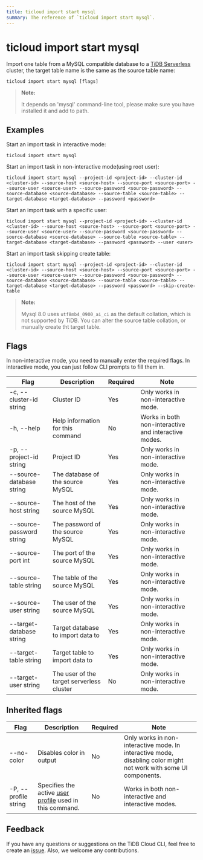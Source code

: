 ```yaml
---
title: ticloud import start mysql
summary: The reference of `ticloud import start mysql`.
---
```


# ticloud import start mysql

Import one table from a MySQL compatible database to a [TiDB Serverless](/tidb-cloud/select-cluster-tier.md#tidb-serverless-beta) cluster,
the target table name is the same as the source table name:

```shell
ticloud import start mysql [flags]
```

> **Note:**
>
> It depends on 'mysql' command-line tool, please make sure you have installed it and add to path.

## Examples

Start an import task in interactive mode:

```shell
ticloud import start mysql
```

Start an import task in non-interactive mode(using root user):


```shell
ticloud import start mysql --project-id <project-id> --cluster-id <cluster-id> --source-host <source-host> --source-port <source-port> --source-user <source-user> --source-password <source-password> --source-database <source-database> --source-table <source-table> --target-database <target-database> --password <password>
```

Start an import task with a specific user:

```shell
ticloud import start mysql --project-id <project-id> --cluster-id <cluster-id> --source-host <source-host> --source-port <source-port> --source-user <source-user> --source-password <source-password> --source-database <source-database> --source-table <source-table> --target-database <target-database> --password <password> --user <user>
```

Start an import task skipping create table:

```shell
ticloud import start mysql --project-id <project-id> --cluster-id <cluster-id> --source-host <source-host> --source-port <source-port> --source-user <source-user> --source-password <source-password> --source-database <source-database> --source-table <source-table> --target-database <target-database> --password <password> --skip-create-table
```

> **Note:**
>
> Mysql 8.0 uses `utf8mb4_0900_ai_ci` as the default collation, which is not supported by TiDB. You can alter the source table collation, or manually create tht target table.

## Flags

In non-interactive mode, you need to manually enter the required flags. In interactive mode, you can just follow CLI prompts to fill them in.

| Flag                     | Description                               | Required | Note                                                 |
|--------------------------|-------------------------------------------|----------|------------------------------------------------------|
| -c, --cluster-id string  | Cluster ID                                | Yes      | Only works in non-interactive mode.                  |
| -h, --help               | Help information for this command         | No       | Works in both non-interactive and interactive modes. |
| -p, --project-id string  | Project ID                                | Yes      | Only works in non-interactive mode.                  |
| --source-database string | The database of the source MySQL          | Yes      | Only works in non-interactive mode.                  |
| --source-host string     | The host of the source MySQL              | Yes      | Only works in non-interactive mode.                  |
| --source-password string | The password of the source MySQL          | Yes      | Only works in non-interactive mode.                  |
| --source-port int        | The port of the source MySQL              | Yes      | Only works in non-interactive mode.                  |
| --source-table string    | The table of the source MySQL             | Yes      | Only works in non-interactive mode.                  |
| --source-user string     | The user of the source MySQL              | Yes      | Only works in non-interactive mode.                  |
| --target-database string | Target database to import data to         | Yes      | Only works in non-interactive mode.                  |
| --target-table string    | Target table to import data to            | Yes      | Only works in non-interactive mode.                  |
| --target-user string     | The user of the target serverless cluster | No       | Only works in non-interactive mode.                  |

## Inherited flags

| Flag                 | Description                                                                                          | Required | Note                                                                                                             |
|----------------------|------------------------------------------------------------------------------------------------------|----------|------------------------------------------------------------------------------------------------------------------|
| --no-color           | Disables color in output                                                                             | No       | Only works in non-interactive mode. In interactive mode, disabling color might not work with some UI components. |
| -P, --profile string | Specifies the active [user profile](/tidb-cloud/cli-reference.md#user-profile) used in this command. | No       | Works in both non-interactive and interactive modes.                                                             |

## Feedback

If you have any questions or suggestions on the TiDB Cloud CLI, feel free to create an [issue](https://github.com/tidbcloud/tidbcloud-cli/issues/new/choose). Also, we welcome any contributions.
